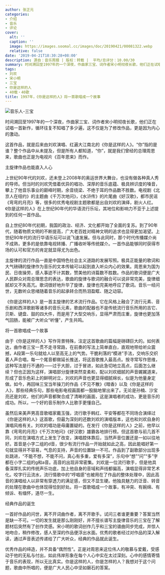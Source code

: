 ```yaml
---
author: 张正元
categories:
- 介绍
- 音乐
- 评论
cover:
  alt: ''
  caption: ''
  image: https://images.soomal.cc/images/doc/20190421/00081322.webp
  relative: false
date: '2019-04-21T18:30:28+08:00'
description: 源自：音乐周报 | 版权：转载 |  平均/总评分：10.00/30
summary: 时间溯回至1997年的一个深夜，作曲家三宝、词作者宋小明彻夜长歌，他们正在试唱一首新作，循环往复不知唱了多少遍，这不仅是为了修改作品，更是因为内心的激动。这首作品，就是后来由刘欢演唱、红遍大江南北的《你是这样的人》……
tags:
- 刘欢
- 宋小明
- 三宝
- 你是这样的人
- 40载・40歌
title: 1997年，《你是这样的人》将一首歌唱成一个故事
---
```


![音乐人-三宝](https://images.soomal.cc/images/doc/20111222/00015587_01.webp)





时间溯回至1997年的一个深夜，作曲家三宝、词作者宋小明彻夜长歌，他们正在试唱一首新作，循环往复不知唱了多少遍，这不仅是为了修改作品，更是因为内心的激动。 

这首作品，就是后来由刘欢演唱、红遍大江南北的《你是这样的人》。“你”指的是谁？整个作品中从未提及，但是所有人都知道，“你”，就是我们曾经的总理周恩来，歌曲也正是为电视片《百年恩来》而作。

主旋律作品也能直入人心

上世纪90年代的刘欢，还未登上2008年的奥运世界大舞台，也没有做各种真人秀的导师。但当时的刘欢凭借着优异的唱功、深厚的音乐底蕴、极具辨识度的嗓音，攀上了他音乐事业的巅峰时期，余音绕梁、不绝于耳的作品数不胜数。电视剧《北京人在纽约》的主题曲《千万次地问》，《水浒传》的片尾曲《好汉歌》，都市民谣《弯弯的月亮》等，很多的优秀电视剧主题歌都是出自刘欢的演绎，剧火人红。《你是这样的人》在上世纪90年代的华语流行乐坛，其地位和影响力不亚于上述提到的任何一首作品。

自上世纪80年代初期，我国的政治、经济、文化都开始了全面的复苏。到了90年代，随着物质文明的不断提高，广大老百姓对精神文明的追求也显得更加渴望。上世纪90年代的流行华语乐坛可以说飞速发展。但与此同时，那个时代传播媒介尚不成熟，更多的是依靠电视转播、广播收听等传统媒介。一首作品能够同时获得市场的认可和官方的肯定就显得尤为出色。

主旋律的流行作品一直是中国特色社会主义道路的发展写照。极具正能量的歌词和大气磅礴的旋律作为音乐的文本传输可以起到直入听众内心的效果。周恩来为国为民、日夜操劳，感人事迹不计其数，赞美他的诗篇数不胜数。作品的歌词便是广大人民群众对周总理思念的表达，歌曲的旋律与歌词的融合可以说非常完美，旋律细腻却又不失高亢。歌词很好地升华了旋律，旋律也完美地呼应了歌词。音乐一经问世，无数听众思绪随着音乐的起承转合而热泪盈眶、随之动容。

《你是这样的人》是一首主旋律的艺术流行作品。它在风格上融合了流行元素、音乐剧和西洋歌剧等诸多的音乐元素，歌曲的配器也不是传统流行音乐所用的吉它、贝斯、键盘、鼓的四大件，而是用了大型交响乐，显得严肃而庄重，旋律也更加荡气回肠，能被广大听众“听懂”，产生共鸣。

将一首歌唱成一个故事

由于《你是这样的人》写作背景特殊，注定这首歌曲的篇幅是磅礴巨大的。如何表达，曲作者三宝一贯不走寻常路，在前奏的写法上简单直白，直观地带给听众震撼，A段第一乐句就给人以至高无上的气势。干脆利落的“模进”手法，交响乐交织着人声合唱，每一个尾音都做延长推送，将这首歌推入最高点。按寻常写作思维，这种写法是行不通的――过于大胆，过于冒进，如此急切地立高点，后面怎么继续？但也正因为这样，演唱部分旋律突然变柔和，配以刘欢细腻的声音娓娓道来，形成了音乐色彩上的鲜明对立，刘欢的声音也更显得细腻绵长，似是为他量身定做。如今，再回味三宝当年操刀的作品《不见不散》《暗香》以及《你是这样的人》，那些经典乐句，那些电影电视画面都一股脑地冒出来了。无论是孙楠、沙宝亮还是刘欢，他们的声音都聚合成了清晰的画面，这是演唱者的成功，更是音乐的成功。所以，一个好的音乐制作人比歌手更懂自己。

虽然后来美声男高音歌唱家戴玉强，流行歌手韩红、平安等都在不同场合演绎过《你是这样的人》这首歌，但最为深刻的还数刘欢的演唱版本，这也和刘欢自身的演唱风格有关。刘欢的唱功是毋庸置疑的。在发行《你是这样的人》之前，他早以靠《弯弯的月亮》《千万次地问》《好汉歌》雄霸各地排行榜。但这首歌与前几首不同，刘欢在演唱方式上发生了改变，演唱腔体靠后，当然声音位置还是一如以往地好。首音是小字二组的d音，很少有流行作品一开始就如此之高，因此能唱好第一句就显得并不容易，气息的支持，声音的位置缺一不可。作品到了副歌部分出现多处跳进，“不能不想，不能不问，真心有多重，爱有多深”，乐句中“想”“问”“多”字都在小字二组的g和a音。高音的出现非常密集。刘欢是一位流行歌手，但是他具备深厚扎实的传统声乐功底，加上他自身的音域和声线都偏高，演唱显得非常艺术化。咬字行云流水，流行情歌中的“哼唱感”也被用在了作品的整体处理中，因此高音的演唱给人以非常有穿透力的满足感，但又不显生硬。他独具魅力的泛音、转音的处理在歌曲中也体现得恰到好处。将一首歌唱成一个故事，有冲突、有婉绵、有倾诉、有缅怀，道尽一生。   

经典作品的诞生

一首好作品的问世，离不开词曲作者，离不开歌手。试问三者谁更重要？答案当然是缺一不可。一切的发生就是那么刚刚好，并不擅长谱写主旋律音乐的三宝在了解题材后突然有了创作灵感。宋小明的歌词创作几乎和三宝的谱曲同步完成，并惊人地吻合，稍作修改，感人至深的作品便浮出水面。优秀的歌者经过对作品的深入解读，通过声音表述传递给了广大听众，经典的作品就此诞生。

优秀作品的缔造，并不具备“偶然性”。正是对周恩来这位伟人的敬慕与爱戴，受感动于他的无私与付出，如此伟岸形象在每个人心中实在太过深刻。心中的感情寄情于音乐的表现，所以无比真实。你是这样的人，你是怎样的人？我想对于这个问题，歌曲中所唱的，便是广大人民心中坚如磐石的答案。